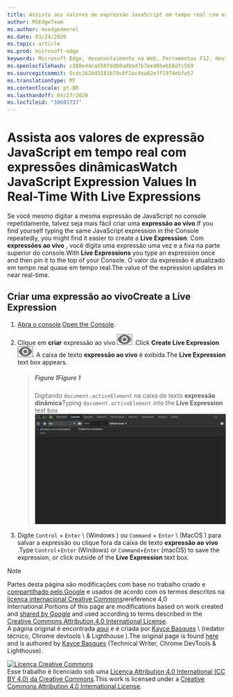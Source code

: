 ```yaml
---
title: Assista aos valores de expressão JavaScript em tempo real com expressões dinâmicas
author: MSEdgeTeam
ms.author: msedgedevrel
ms.date: 03/24/2020
ms.topic: article
ms.prod: microsoft-edge
keywords: Microsoft Edge, desenvolvimento na Web, Ferramentas F12, devtools
ms.openlocfilehash: c388e44ca5507dd88ad9ad7b7ee985e658dfc569
ms.sourcegitcommit: 5cdc1626d5581b79c0f2ac4ea62e7f1974ebfa57
ms.translationtype: MT
ms.contentlocale: pt-BR
ms.lasthandoff: 04/27/2020
ms.locfileid: "10601737"
---
```

<!-- Copyright Kayce Basques 

   Licensed under the Apache License, Version 2.0 (the "License");
   you may not use this file except in compliance with the License.
   You may obtain a copy of the License at

       https://www.apache.org/licenses/LICENSE-2.0

   Unless required by applicable law or agreed to in writing, software
   distributed under the License is distributed on an "AS IS" BASIS,
   WITHOUT WARRANTIES OR CONDITIONS OF ANY KIND, either express or implied.
   See the License for the specific language governing permissions and
   limitations under the License.  -->





# <span data-ttu-id="50d74-103">Assista aos valores de expressão JavaScript em tempo real com expressões dinâmicas</span><span class="sxs-lookup"><span data-stu-id="50d74-103">Watch JavaScript Expression Values In Real-Time With Live Expressions</span></span>   

  

<span data-ttu-id="50d74-104">Se você mesmo digitar a mesma expressão de JavaScript no console repetidamente, talvez seja mais fácil criar uma **expressão ao vivo**.</span><span class="sxs-lookup"><span data-stu-id="50d74-104">If you find yourself typing the same JavaScript expression in the Console repeatedly, you might find it easier to create a **Live Expression**.</span></span>  <span data-ttu-id="50d74-105">Com **expressões ao vivo** , você digita uma expressão uma vez e a fixa na parte superior do console.</span><span class="sxs-lookup"><span data-stu-id="50d74-105">With **Live Expressions** you type an expression once and then pin it to the top of your Console.</span></span>  <span data-ttu-id="50d74-106">O valor da expressão é atualizado em tempo real quase em tempo real.</span><span class="sxs-lookup"><span data-stu-id="50d74-106">The value of the expression updates in near real-time.</span></span>  

## <span data-ttu-id="50d74-107">Criar uma expressão ao vivo</span><span class="sxs-lookup"><span data-stu-id="50d74-107">Create a Live Expression</span></span>   

1.  <span data-ttu-id="50d74-108">[Abra o console][DevToolsConsoleReferenceOpenConsole].</span><span class="sxs-lookup"><span data-stu-id="50d74-108">[Open the Console][DevToolsConsoleReferenceOpenConsole].</span></span>  
1.  <span data-ttu-id="50d74-109">Clique em **criar** expressão ao vivo ![ criar uma expressão ao vivo ][ImageCreateLiveExpressionIcon] .</span><span class="sxs-lookup"><span data-stu-id="50d74-109">Click **Create Live Expression** ![Create Live Expression][ImageCreateLiveExpressionIcon].</span></span>  <span data-ttu-id="50d74-110">A caixa de texto **expressão ao vivo** é exibida.</span><span class="sxs-lookup"><span data-stu-id="50d74-110">The **Live Expression** text box appears.</span></span>  
    
    > ##### <span data-ttu-id="50d74-111">Figura 1</span><span class="sxs-lookup"><span data-stu-id="50d74-111">Figure 1</span></span>  
    > <span data-ttu-id="50d74-112">Digitando `document.activeElement` na caixa de texto **expressão dinâmica**</span><span class="sxs-lookup"><span data-stu-id="50d74-112">Typing `document.activeElement` into the **Live Expression** text box</span></span>  
    > ![Digitando documento. ActiveElement na caixa de texto expressão dinâmica][ImageLiveExpressionTextbox]  
    
1.  <span data-ttu-id="50d74-114">Digite `Control` + `Enter` \ (Windows \) ou `Command` + `Enter` \ (MacOS \) para salvar a expressão ou clique fora da caixa de texto **expressão ao vivo** .</span><span class="sxs-lookup"><span data-stu-id="50d74-114">Type `Control`+`Enter` \(Windows\) or `Command`+`Enter` \(macOS\) to save the expression, or click outside of the **Live Expression** text box.</span></span>  

<!--todo: add reference open console (open the console) section when available  -->  

 



<!-- image links -->  

[ImageCreateLiveExpressionIcon]: /microsoft-edge/devtools-guide-chromium/media/create-live-expression-icon.msft.png  

[ImageLiveExpressionTextbox]: /microsoft-edge/devtools-guide-chromium/media/console-create-live-expression.msft.png "Figura 1: digitando documento. ActiveElement na caixa de texto expressão dinâmica"  

<!-- links -->  

[DevToolsConsoleReferenceOpenConsole]: /microsoft-edge/devtools-guide-chromium/console/reference#open-the-console "Abrir o console-referência do console"  

> [!NOTE]
> <span data-ttu-id="50d74-117">Partes desta página são modificações com base no trabalho criado e [compartilhado pelo Google][GoogleSitePolicies] e usados de acordo com os termos descritos na [licença internacional Creative Commons][CCA4IL]rereference 4,0 International.</span><span class="sxs-lookup"><span data-stu-id="50d74-117">Portions of this page are modifications based on work created and [shared by Google][GoogleSitePolicies] and used according to terms described in the [Creative Commons Attribution 4.0 International License][CCA4IL].</span></span>  
> <span data-ttu-id="50d74-118">A página original é encontrada [aqui](https://developers.google.com/web/tools/chrome-devtools/console/live-expressions) e é criada por [Kayce Basques][KayceBasques] \ (redator técnico, Chrome devtools \ & Lighthouse \).</span><span class="sxs-lookup"><span data-stu-id="50d74-118">The original page is found [here](https://developers.google.com/web/tools/chrome-devtools/console/live-expressions) and is authored by [Kayce Basques][KayceBasques] \(Technical Writer, Chrome DevTools \& Lighthouse\).</span></span>  

[![Licença Creative Commons][CCby4Image]][CCA4IL]  
<span data-ttu-id="50d74-120">Esse trabalho é licenciado sob uma [Licença Attribution 4.0 International (CC BY 4.0) da Creative Commons][CCA4IL].</span><span class="sxs-lookup"><span data-stu-id="50d74-120">This work is licensed under a [Creative Commons Attribution 4.0 International License][CCA4IL].</span></span>  

[CCA4IL]: https://creativecommons.org/licenses/by/4.0  
[CCby4Image]: https://i.creativecommons.org/l/by/4.0/88x31.png  
[GoogleSitePolicies]: https://developers.google.com/terms/site-policies  
[KayceBasques]: https://developers.google.com/web/resources/contributors/kaycebasques  
